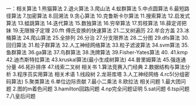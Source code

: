 一：相关算法
    1.熊猫算法
    2.退火算法
    3.爬山法
    4.蚁群算法
    5.中点圆算法
    6.最短路径算法
    7.加密算法
    8.回溯法
    9.贪心算法
    10.克鲁斯卡尔算法
    11.搜索算法
    12.启发式算法
    13.蛙跳算法
    14.迭代算法
    15.数独算法
    16.穷举算法
    17.剪枝算法
    18.薛定谔把妹
    19.无限猴子定理
    20.fft 傅氏变换的快速算法
    21.二叉树遍历
    22.牟合方盖
    23.冰桶算法
    24.爬山算法
    25.全排列
    26.分治
    27.分支限界法
    28.二分图
    29.dfs算法
    30.回归算法
    31.粒子群算法
    32.人工神经网络算法
    33.粒子滤波算法
    34.svm算法
    35.鱼群算法
    36.ga算法
    37.鸟群算法
    38.洗牌算法
    39.Fisher-Yates算法
    40.
    41.kmp
    42.迪杰斯特拉算法
    43.kruskal算法(最小生成树算法)
    44.普里姆算法
    45.强连通分量
    46.拓扑排序
    47.线索二叉树
相关书
    1.算法竞赛入门经典
    2.数据结构与算法分析
    3.程序员实用算法
相关术语
    1.线段树
    2.龙哥库塔
    3.人工神经网络
    4.rc5(分组密码算法)
    5.聚类算法
    6.单位边际贡献
    7.最小二乘法
    8.欧拉法
相关问题
    1.最大团问题
    2.图的m着色问题
    3.hamilton回路问题
    4.np完全问题证明
    5.sat问题
    6.tsp问题
    7.八皇后问题